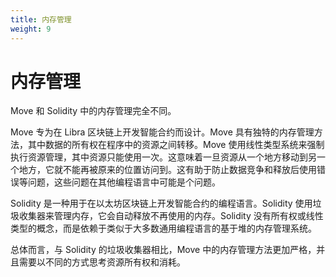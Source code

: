 ```yaml
---
title: 内存管理
weight: 9
---
```


# 内存管理

Move 和 Solidity 中的内存管理完全不同。

Move 专为在 Libra 区块链上开发智能合约而设计。Move 具有独特的内存管理方法，其中数据的所有权在程序中的资源之间转移。Move 使用线性类型系统来强制执行资源管理，其中资源只能使用一次。这意味着一旦资源从一个地方移动到另一个地方，它就不能再被原来的位置访问到。这有助于防止数据竞争和释放后使用错误等问题，这些问题在其他编程语言中可能是个问题。

Solidity 是一种用于在以太坊区块链上开发智能合约的编程语言。Solidity 使用垃圾收集器来管理内存，它会自动释放不再使用的内存。Solidity 没有所有权或线性类型的概念，而是依赖于类似于大多数通用编程语言的基于堆的内存管理系统。

总体而言，与 Solidity 的垃圾收集器相比，Move 中的内存管理方法更加严格，并且需要以不同的方式思考资源所有权和消耗。

<!-- # Memory management

Memory management in Move and Solidity is quite different.

Move is  designed for developing smart contracts on the Libra blockchain. Move has a unique approach to memory management, where the ownership of data is transferred between resources in the program. Move uses a linear type system to enforce resource management, where a resource can only be consumed once. This means that once a resource is moved from one place to another, it can no longer be accessed by the original location. This helps prevent issues such as data races and use-after-free errors, which can be a problem in other programming languages.

Solidity is a programming language used to develop smart contracts on the Ethereum blockchain. Solidity uses a garbage collector to manage memory, which automatically frees memory that is no longer in use. Solidity has no concept of ownership or linear types, and instead relies on a heap-based memory management system similar to most general-purpose programming languages.

Overall, the memory management approach in Move is more strict and requires a different way of thinking about resource ownership and consumption compared to Solidity's garbage collector. -->

